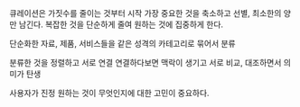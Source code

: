 큐레이션은 가짓수를 줄이는 것부터 시작
가장 중요한 것을 축소하고 선별, 최소한의 양만 남긴다. 
복잡한 것을 단순하게 줄여 원하는 것에 집중하게 한다.

단순화한 자료, 제품, 서비스들을 같은 성격의 카테고리로 묶어서 분류

분류한 것을 정렬하고 서로 연결
연결하다보면 맥락이 생기고 서로 비교, 대조하면서 의미가 탄생

사용자가 진정 원하는 것이 무엇인지에 대한 고민이 중요하다.